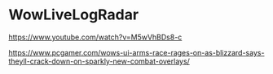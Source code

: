 # WowLiveLogRadar
https://www.youtube.com/watch?v=M5wVhBDs8-c

https://www.pcgamer.com/wows-ui-arms-race-rages-on-as-blizzard-says-theyll-crack-down-on-sparkly-new-combat-overlays/
